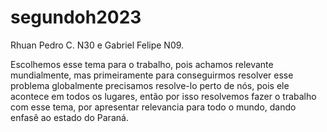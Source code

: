 # segundoh2023
Rhuan Pedro C. N30   e Gabriel Felipe  N09.


Escolhemos esse tema para o trabalho, pois achamos relevante mundialmente, mas primeiramente para conseguirmos resolver esse problema globalmente precisamos
resolve-lo perto de nós, pois ele acontece em todos os lugares, então por isso resolvemos fazer o trabalho com esse tema, por apresentar relevancia 
para todo o mundo, dando enfasê ao estado do Paraná.
